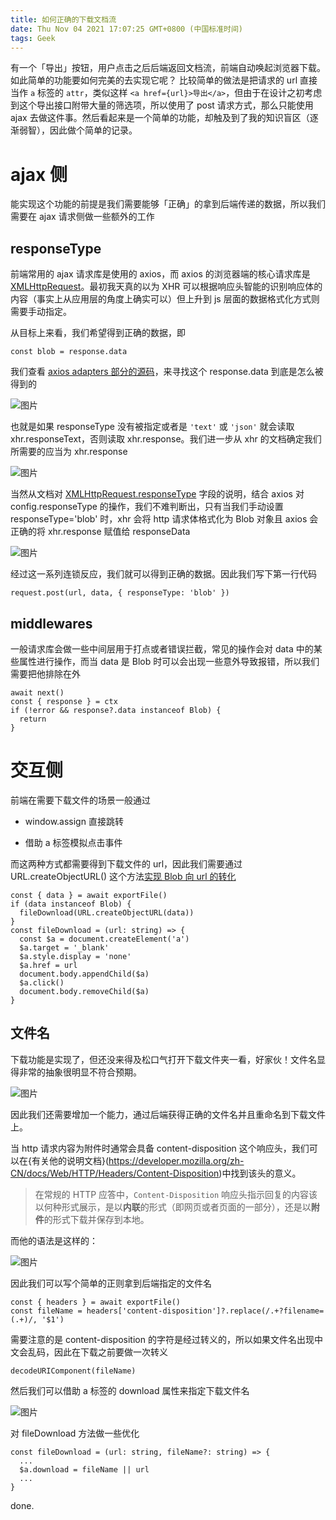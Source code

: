 ```yaml
---
title: 如何正确的下载文档流
date: Thu Nov 04 2021 17:07:25 GMT+0800 (中国标准时间)
tags: Geek
---
```

有一个「导出」按钮，用户点击之后后端返回文档流，前端自动唤起浏览器下载。如此简单的功能要如何完美的去实现它呢？
比较简单的做法是把请求的 url 直接当作 `a` 标签的 `attr`，类似这样 `<a href={url}>导出</a>`，但由于在设计之初考虑到这个导出接口附带大量的筛选项，所以使用了 post 请求方式，那么只能使用 ajax 去做这件事。然后看起来是一个简单的功能，却触及到了我的知识盲区（逐渐弱智），因此做个简单的记录。

# ajax 侧

能实现这个功能的前提是我们需要能够「正确」的拿到后端传递的数据，所以我们需要在 ajax 请求侧做一些额外的工作

## responseType

前端常用的 ajax 请求库是使用的 axios，而 axios 的浏览器端的核心请求库是 [XMLHttpRequest](https://developer.mozilla.org/zh-CN/docs/Web/API/XMLHttpRequest)。最初我天真的以为 XHR 可以根据响应头智能的识别响应体的内容（事实上从应用层的角度上确实可以）但上升到 js 层面的数据格式化方式则需要手动指定。

从目标上来看，我们希望得到正确的数据，即

```
const blob = response.data
```

我们查看 [axios adapters 部分的源码](https://github.com/axios/axios/blob/master/lib/adapters/xhr.js)，来寻找这个 response.data 到底是怎么被得到的

![图片](/images/c3ab5c5a0d07ea4483e96d404170a321f0c3a4ee21b9ea8de9d8a8cc4532ca8d.png)

也就是如果 responseType 没有被指定或者是 `'text'` 或 `'json'` 就会读取 xhr.responseText，否则读取 xhr.response。我们进一步从 xhr 的文档确定我们所需要的应当为 xhr.response

![图片](/images/ebe127d0c6e2c52e6ef78b7ea0bda3eb65191ce04a023d2679fc8f5f3fef2805.png)

当然从文档对 [XMLHttpRequest.responseType](https://developer.mozilla.org/zh-CN/docs/Web/API/XMLHttpRequest/responseType) 字段的说明，结合 axios 对 config.responseType 的操作，我们不难判断出，只有当我们手动设置 responseType='blob' 时，xhr 会将 http 请求体格式化为 Blob 对象且 axios 会正确的将 xhr.response 赋值给 responseData

![图片](/images/22de50b289bc03d5228f73b2f4f9b0a300112af76e7340ea74526f8c396b65c3.png)

经过这一系列连锁反应，我们就可以得到正确的数据。因此我们写下第一行代码

```
request.post(url, data, { responseType: 'blob' })
```

## middlewares

一般请求库会做一些中间层用于打点或者错误拦截，常见的操作会对 data 中的某些属性进行操作，而当 data 是 Blob 时可以会出现一些意外导致报错，所以我们需要把他排除在外

```
await next()
const { response } = ctx
if (!error && response?.data instanceof Blob) {
  return
}
```

# 交互侧

前端在需要下载文件的场景一般通过

* window.assign 直接跳转

* 借助 a 标签模拟点击事件

而这两种方式都需要得到下载文件的 url，因此我们需要通过 URL.createObjectURL() 这个方法[实现 Blob 向 url 的转化](https://developer.mozilla.org/zh-CN/docs/Web/API/URL/createObjectURL)

```
const { data } = await exportFile()
if (data instanceof Blob) {
  fileDownload(URL.createObjectURL(data))
}
const fileDownload = (url: string) => {
  const $a = document.createElement('a')
  $a.target = '_blank'
  $a.style.display = 'none'
  $a.href = url
  document.body.appendChild($a)
  $a.click()
  document.body.removeChild($a)
}
```

## 文件名

下载功能是实现了，但还没来得及松口气打开下载文件夹一看，好家伙！文件名显得非常的抽象很明显不符合预期。

![图片](/images/11bef85c43c7e5b2d59748c328131481affa7316cc6074d0ab0246da2e1bb5a4.png)

因此我们还需要增加一个能力，通过后端获得正确的文件名并且重命名到下载文件上。

当 http 请求内容为附件时通常会具备 content-disposition 这个响应头，我们可以在{有关他的说明文档}(https://developer.mozilla.org/zh-CN/docs/Web/HTTP/Headers/Content-Disposition)中找到该头的意义。

> 在常规的 HTTP 应答中，`Content-Disposition` 响应头指示回复的内容该以何种形式展示，是以**内联**的形式（即网页或者页面的一部分），还是以**附件**的形式下载并保存到本地。

而他的语法是这样的：

![图片](/images/d7f40fa09f157bcc94fdc5da81a6e2b971874567b81bd2b726c076faf6739796.png)

因此我们可以写个简单的正则拿到后端指定的文件名

```
const { headers } = await exportFile()
const fileName = headers['content-disposition']?.replace(/.+?filename=(.+)/, '$1')
```

需要注意的是 content-disposition 的字符是经过转义的，所以如果文件名出现中文会乱码，因此在下载之前要做一次转义

```
decodeURIComponent(fileName)
```

然后我们可以借助 a 标签的 download 属性来指定下载文件名

![图片](/images/1a99687cde4e6be2ecf111cea0e4772d5bbfbdda0e6936048790a845cfc0fd3d.png)

对 fileDownload 方法做一些优化

```
const fileDownload = (url: string, fileName?: string) => {
  ...
  $a.download = fileName || url
  ...
}
```

done.